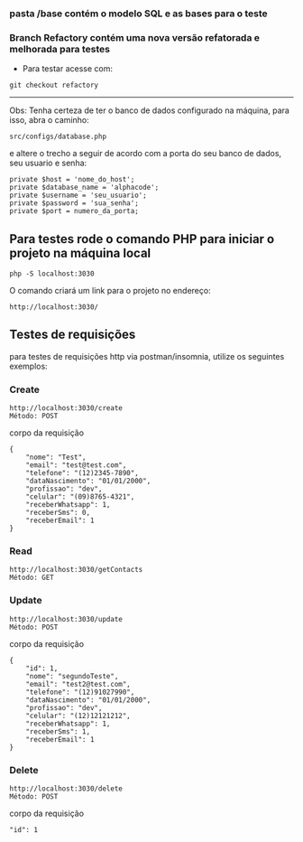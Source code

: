 ### pasta /base contém o modelo SQL e as bases para o teste

### Branch Refactory contém uma nova versão refatorada e melhorada para testes
- Para testar acesse com:
```
git checkout refactory
```

---


Obs: Tenha certeza de ter o banco de dados configurado na máquina, para isso, abra o caminho:
```
src/configs/database.php
```
e altere o trecho a seguir de acordo com a porta do seu banco de dados, seu usuario e senha:
```
private $host = 'nome_do_host';
private $database_name = 'alphacode';
private $username = 'seu_usuario';
private $password = 'sua_senha';
private $port = numero_da_porta;
```

## Para testes rode o comando PHP para iniciar o projeto na máquina local

```
php -S localhost:3030
```

O comando criará um link para o projeto no endereço:
```
http://localhost:3030/
```

## Testes de requisições
para testes de requisições http via postman/insomnia, utilize os seguintes exemplos:

### Create
```
http://localhost:3030/create
Método: POST

```
corpo da requisição
```
{
	"nome": "Test",
	"email": "test@test.com",
	"telefone": "(12)2345-7890",
	"dataNascimento": "01/01/2000",
	"profissao": "dev",
	"celular": "(09)8765-4321",
	"receberWhatsapp": 1,
	"receberSms": 0,
	"receberEmail": 1
}
```

### Read
```
http://localhost:3030/getContacts
Método: GET

```


### Update
```
http://localhost:3030/update
Método: POST

```
corpo da requisição
```
{
	"id": 1,
	"nome": "segundoTeste",
	"email": "test2@test.com",
	"telefone": "(12)91027990",
	"dataNascimento": "01/01/2000",
	"profissao": "dev",
	"celular": "(12)12121212",
	"receberWhatsapp": 1,
	"receberSms": 1,
	"receberEmail": 1
}
```

### Delete
```
http://localhost:3030/delete
Método: POST

```
corpo da requisição
```
"id": 1
```
